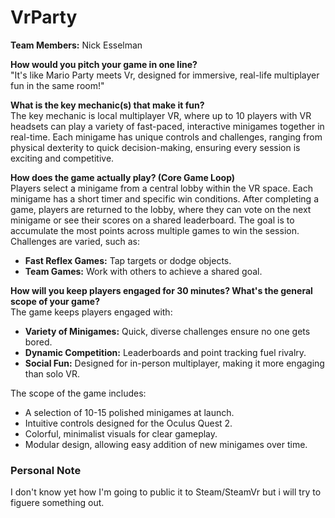# VrParty

**Team Members:** Nick Esselman

**How would you pitch your game in one line?**  
"It's like Mario Party meets Vr, designed for immersive, real-life multiplayer fun in the same room!"

**What is the key mechanic(s) that make it fun?**  
The key mechanic is local multiplayer VR, where up to 10 players with VR headsets can play a variety of fast-paced, interactive minigames together in real-time. Each minigame has unique controls and challenges, ranging from physical dexterity to quick decision-making, ensuring every session is exciting and competitive.

**How does the game actually play? (Core Game Loop)**  
Players select a minigame from a central lobby within the VR space. Each minigame has a short timer and specific win conditions. After completing a game, players are returned to the lobby, where they can vote on the next minigame or see their scores on a shared leaderboard. The goal is to accumulate the most points across multiple games to win the session. Challenges are varied, such as:

- **Fast Reflex Games:** Tap targets or dodge objects.
- **Team Games:** Work with others to achieve a shared goal.

**How will you keep players engaged for 30 minutes? What's the general scope of your game?**  
The game keeps players engaged with:
- **Variety of Minigames:** Quick, diverse challenges ensure no one gets bored.
- **Dynamic Competition:** Leaderboards and point tracking fuel rivalry.
- **Social Fun:** Designed for in-person multiplayer, making it more engaging than solo VR.

The scope of the game includes:
- A selection of 10-15 polished minigames at launch.
- Intuitive controls designed for the Oculus Quest 2.
- Colorful, minimalist visuals for clear gameplay.
- Modular design, allowing easy addition of new minigames over time.

### Personal Note
I don't know yet how I'm going to public it to Steam/SteamVr but i will try to figuere something out.
